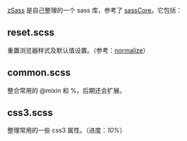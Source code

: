[zSass](https://github.com/zhuyujia/zSass) 是自己整理的一个 sass 库，参考了 [sassCore](https://github.com/marvin1023/sassCore)。它包括：

## reset.scss ##

重置浏览器样式及默认值设置。（参考：[normalize](https://github.com/necolas/normalize.css/)）

## common.scss ##

整合常用的 @mixin 和 %，后期还会扩展。

## css3.scss ##

整理常用的一些 css3 属性。（进度：*10%*）